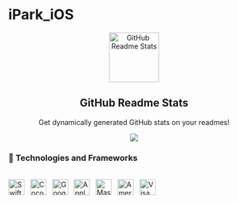 # iPark_iOS
<p align="center">
 <img width="100px" src="https://res.cloudinary.com/anuraghazra/image/upload/v1594908242/logo_ccswme.svg" align="center" alt="GitHub Readme Stats" />
 <h2 align="center">GitHub Readme Stats</h2>
 <p align="center">Get dynamically generated GitHub stats on your readmes!</p>
</p>
<p align="center">
  <img src="https://img.shields.io/badge/Supported%20by-Xcode%20Power%20User%20%E2%86%92-gray.svg?colorA=655BE1&colorB=4F44D6&style=for-the-badge"/>
</p>

### 🌱 Technologies and Frameworks
<p>
    <br/>
    <!-- Swift -->
    <img src="https://img.shields.io/badge/Swift-fa7343?flat=plastic&logo=swift&logoColor=white" height="32" alt="Swift" />
    &nbsp;
    <!-- Swift -->
    <img src="https://img.shields.io/badge/CocoaPods-ee3322?flat=plastic&logo=cocoapods&logoColor=white" height="32" alt="CocoaPods" />
    &nbsp;
    <!-- Google Maps -->
    <img src="https://img.shields.io/badge/Google%20Maps-4285f4?flat=plastic&logo=google%20maps&logoColor=white" height="32" alt="Google Maps" />
    &nbsp;
    <!-- Apple Pay -->
    <img src="https://img.shields.io/badge/Apple%20Pay-000000?flat=plastic&logo=apple%20pay&logoColor=white" height="32" alt="Apple Pay" />
    &nbsp;
    <!-- MasterCard -->
    <img src="https://img.shields.io/badge/MasterCard-eb001b?flat=plastic&logo=mastercard&logoColor=white" height="32" alt="MasterCard" />
    &nbsp;
    <!-- American Express -->
    <img src="https://img.shields.io/badge/American%20Express-0078d2?flat=plastic&logo=american%20express&logoColor=white" height="32" alt="American Express" />
    &nbsp;
    <!-- Visa -->
    <img src="https://img.shields.io/badge/Visa-1a1f71?flat=plastic&logo=visa&logoColor=white" height="32" alt="Visa" />
    &nbsp;
</p>
